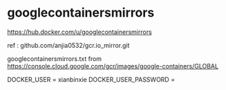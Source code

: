 # googlecontainersmirrors
https://hub.docker.com/u/googlecontainersmirrors

ref : github.com/anjia0532/gcr.io_mirror.git

googlecontainersmirrors.txt from https://console.cloud.google.com/gcr/images/google-containers/GLOBAL

DOCKER_USER = xianbinxie
DOCKER_USER_PASSWORD = 

